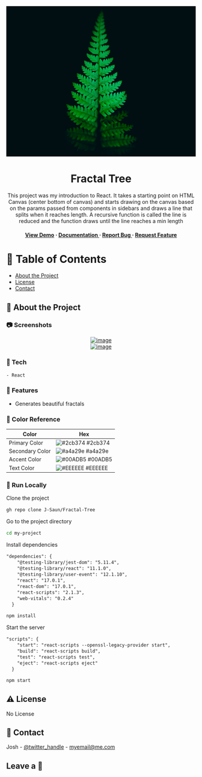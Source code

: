 <div align='center'>

<img src="public\fern.jpg" alt="logo" width=900 height=400 />

<h1>Fractal Tree</h1>
<p>This project was my introduction to React. It takes a starting point on HTML Canvas (center bottom of canvas) and starts drawing on the canvas based on the params passed from components in sidebars and draws a line that splits when it reaches length. A recursive function is called the line is reduced and the function draws until the line reaches a min length</p>

<h4> <a href="#">View Demo</a> <span> · </span> <a href="https://github.com/J-Saun/Fractal-Tree/blob/master/README.md"> Documentation </a> <span> · </span> <a href="https://github.com/J-Saun/Fractal-Tree/issues"> Report Bug </a> <span> · </span> <a href="https://github.com/J-Saun/Fractal-Tree/issues"> Request Feature </a> </h4>

</div>

# :notebook_with_decorative_cover: Table of Contents

- [About the Project](#star2-about-the-project)
- [License](#warning-license)
- [Contact](#handshake-contact)

## :star2: About the Project

### :camera: Screenshots

<div align="center"> <a href="L"><img src="https://images.unsplash.com/photo-1531403009284-440f080d1e12?q=80&w=2370&auto=format&fit=crop&ixlib=rb-4.0.3&ixid=M3wxMjA3fDB8MHxwaG90by1wYWdlfHx8fGVufDB8fHx8fA%3D%3D" alt='image' width='800'/></a> </div>
<div align="center"> <a href="L"><img src="https://images.unsplash.com/photo-1601034913836-a1f43e143611?q=80&w=2574&auto=format&fit=crop&ixlib=rb-4.0.3&ixid=M3wxMjA3fDB8MHxwaG90by1wYWdlfHx8fGVufDB8fHx8fA%3D%3D" alt='image' width='800'/></a> </div>

### :space_invader: Tech

    - React

### :dart: Features

- Generates beautiful fractals

### :art: Color Reference

| Color           | Hex                                                              |
| --------------- | ---------------------------------------------------------------- |
| Primary Color   | ![#2cb374](https://via.placeholder.com/10/2cb374?text=+) #2cb374 |
| Secondary Color | ![#a4a29e](https://via.placeholder.com/10/a4a29e?text=+) #a4a29e |
| Accent Color    | ![#00ADB5](https://via.placeholder.com/10/00ADB5?text=+) #00ADB5 |
| Text Color      | ![#EEEEEE](https://via.placeholder.com/10/EEEEEE?text=+) #EEEEEE |

### :running: Run Locally

Clone the project

```bash
gh repo clone J-Saun/Fractal-Tree
```

Go to the project directory

```bash
cd my-project
```

Install dependencies

```
"dependencies": {
    "@testing-library/jest-dom": "5.11.4",
    "@testing-library/react": "11.1.0",
    "@testing-library/user-event": "12.1.10",
    "react": "17.0.1",
    "react-dom": "17.0.1",
    "react-scripts": "2.1.3",
    "web-vitals": "0.2.4"
  }
```

```bash
npm install
```

Start the server

```
"scripts": {
    "start": "react-scripts --openssl-legacy-provider start",
    "build": "react-scripts build",
    "test": "react-scripts test",
    "eject": "react-scripts eject"
  }
```

```bash
npm start
```

## :warning: License

No License

## :handshake: Contact

Josh - [@twitter_handle](x.com) - myemail@me.com

## Leave a :star2:
